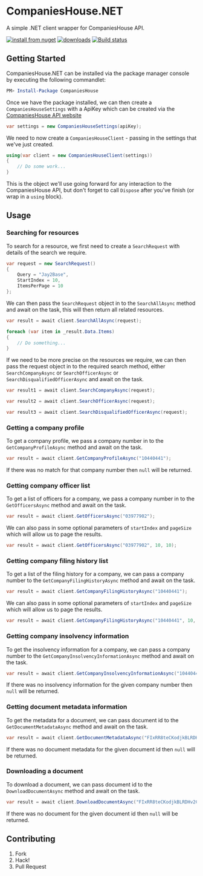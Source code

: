 # CompaniesHouse.NET

A simple .NET client wrapper for CompaniesHouse API.

[![install from nuget](http://img.shields.io/nuget/v/CompaniesHouse.svg?style=flat-square)](https://www.nuget.org/packages/CompaniesHouse)
[![downloads](http://img.shields.io/nuget/dt/CompaniesHouse.svg?style=flat-square)](https://www.nuget.org/packages/CompaniesHouse)
[![Build status](https://ci.appveyor.com/api/projects/status/6uv0pemfr07nf4bs/branch/master?svg=true)](https://ci.appveyor.com/project/kevbite/companieshouse-net/branch/master)

## Getting Started

CompaniesHouse.NET can be installed via the package manager console by executing the following commandlet:

```powershell
PM> Install-Package CompaniesHouse
```

Once we have the package installed, we can then create a `CompaniesHouseSettings` with a ApiKey which can be created via the [CompaniesHouse API website](https://developer.companieshouse.gov.uk/developer/applications)

```csharp
var settings = new CompaniesHouseSettings(apiKey);
```

We need to now create a `CompaniesHouseClient` - passing in the settings that we've just created.

```csharp
using(var client = new CompaniesHouseClient(settings))
{
    // Do some work...
}
```

This is the object we'll use going forward for any interaction to the CompaniesHouse API, but don't forget to call `Dispose` after you've finish (or wrap in a `using` block).

## Usage

### Searching for resources

To search for a resource, we first need to create a `SearchRequest` with details of the search we require.

```csharp
var request = new SearchRequest()
{
    Query = "Jay2Base",
    StartIndex = 10,
    ItemsPerPage = 10
};
```

We can then pass the `SearchRequest` object in to the `SearchAllAsync` method and await on the task, this will then return all related resources.

```csharp
var result = await client.SearchAllAsync(request);

foreach (var item in _result.Data.Items)
{
    // Do something...
}
```

If we need to be more precise on the resources we require, we can then pass the request object in to the required search method, either `SearchCompanyAsync` or `SearchOfficerAsync` or `SearchDisqualifiedOfficerAsync` and await on the task.

```csharp
var result1 = await client.SearchCompanyAsync(request);

var result2 = await client.SearchOfficerAsync(request);

var result3 = await client.SearchDisqualifiedOfficerAsync(request);
```

### Getting a company profile

To get a company profile, we pass a company number in to the `GetCompanyProfileAsync` method and await on the task.

```csharp
var result = await client.GetCompanyProfileAsync("10440441");
```

If there was no match for that company number then `null` will be returned.

### Getting company officer list

To get a list of officers for a company, we pass a company number in to the `GetOfficersAsync` method and await on the task.

```csharp
var result = await client.GetOfficersAsync("03977902");
```

We can also pass in some optional parameters of `startIndex` and `pageSize` which will allow us to page the results.

```csharp
var result = await client.GetOfficersAsync("03977902", 10, 10);
```

### Getting company filing history list

To get a list of the filing history for a company, we can pass a company number to the `GetCompanyFilingHistoryAsync` method and await on the task.

```csharp
var result = await client.GetCompanyFilingHistoryAsync("10440441");
```

We can also pass in some optional parameters of `startIndex` and `pageSize` which will allow us to page the results.

```csharp
var result = await client.GetCompanyFilingHistoryAsync("10440441", 10, 10);
```

### Getting company insolvency information

To get the insolvency information for a company, we can pass a company number to the `GetCompanyInsolvencyInformationAsync` method and await on the task.

```csharp
var result = await client.GetCompanyInsolvencyInformationAsync("10440441");
```

If there was no insolvency information for the given company number then `null` will be returned.

### Getting document metadata information

To get the metadata for a document, we can pass document id to the `GetDocumentMetadataAsync` method and await on the task.

```csharp
var result = await client.GetDocumentMetadataAsync("FIxRR8teCKodjkBLRDHv2Cb8y0-nQ7T5G3BEXfWtOu4");
```

If there was no document metadata for the given document id then `null` will be returned.

### Downloading a document

To download a document, we can pass document id to the `DownloadDocumentAsync` method and await on the task.

```csharp
var result = await client.DownloadDocumentAsync("FIxRR8teCKodjkBLRDHv2Cb8y0-nQ7T5G3BEXfWtOu4");
```

If there was no document for the given document id then `null` will be returned.

## Contributing

1. Fork
1. Hack!
1. Pull Request
